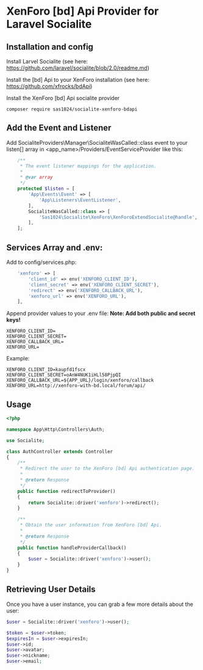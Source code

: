 # XenForo [bd] Api Provider for Laravel Socialite

## Installation and config
Install Larvel Socialite (see here: https://github.com/laravel/socialite/blob/2.0/readme.md)

Install the [bd] Api to your XenForo installation (see here: https://github.com/xfrocks/bdApi)

Install the XenForo [bd] Api socialite provider

```
composer require sas1024/socialite-xenforo-bdapi
```

## Add the Event and Listener
Add SocialiteProviders\Manager\SocialiteWasCalled::class event to your listen[] array in <app_name>/Providers/EventServiceProvider like this:
```php
    /**
     * The event listener mappings for the application.
     *
     * @var array
     */
    protected $listen = [
        'App\Events\Event' => [
            'App\Listeners\EventListener',
        ],
        SocialiteWasCalled::class => [
            'Sas1024\Socialite\XenForo\XenForoExtendSocialite@handle',
        ],
    ];
```

## Services Array and .env:
Add to config/services.php:
```php
    'xenforo' => [
        'client_id' => env('XENFORO_CLIENT_ID'),
        'client_secret' => env('XENFORO_CLIENT_SECRET'),
        'redirect' => env('XENFORO_CALLBACK_URL'),
        'xenforo_url' => env('XENFORO_URL'),
    ],
```
Append provider values to your .env file: **Note: Add both public and secret keys!**
```
XENFORO_CLIENT_ID=
XENFORO_CLIENT_SECRET=
XENFORO_CALLBACK_URL=
XENFORO_URL=
```

Example:
```
XENFORO_CLIENT_ID=kaupfd1fscx
XENFORO_CLIENT_SECRET=oAnW4NUK1iHLl58PjpQI
XENFORO_CALLBACK_URL=${APP_URL}/login/xenforo/callback
XENFORO_URL=http://xenforo-with-bd.local/forum/api/
```


## Usage

```php
<?php

namespace App\Http\Controllers\Auth;

use Socialite;

class AuthController extends Controller
{
    /**
     * Redirect the user to the XenForo [bd] Api authentication page.
     *
     * @return Response
     */
    public function redirectToProvider()
    {
        return Socialite::driver('xenforo')->redirect();
    }

    /**
     * Obtain the user information from XenForo [bd] Api.
     *
     * @return Response
     */
    public function handleProviderCallback()
    {
        $user = Socialite::driver('xenforo')->user();
    }
}
```

## Retrieving User Details

Once you have a user instance, you can grab a few more details about the user:

```php
$user = Socialite::driver('xenforo')->user();

$token = $user->token;
$expiresIn = $user->expiresIn;
$user->id;
$user->avatar;
$user->nickname;
$user->email;
```